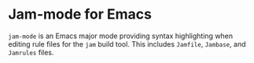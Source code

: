 # Jam-mode for Emacs

`jam-mode` is an Emacs major mode providing syntax highlighting when editing rule files for the `jam` build tool.  This includes `Jamfile`, `Jambase`, and `Jamrules` files.
